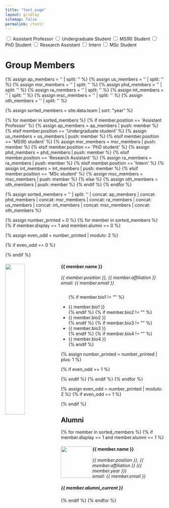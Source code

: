 ```yaml
---
title: "test page"
layout: gridlay
sitemap: false
permalink: /test/
---
```


<div>
<label><input type="checkbox" class="filterCheckbox" data-position="Assistant Professor"> Assistant Professor</label>
<label><input type="checkbox" class="filterCheckbox" data-position="Undergraduate student"> Undergraduate Student</label>
<label><input type="checkbox" class="filterCheckbox" data-position="MS(R) student"> MS(R) Student</label>
<label><input type="checkbox" class="filterCheckbox" data-position="PhD student"> PhD Student</label>
<label><input type="checkbox" class="filterCheckbox" data-position="Research Assistant"> Research Assistant</label>
<label><input type="checkbox" class="filterCheckbox" data-position="Intern"> Intern</label>
<label><input type="checkbox" class="filterCheckbox" data-position="MSc student"> MSc Student</label>
</div>

# Group Members  

{% assign ap_members = '' | split: '' %}
{% assign us_members = '' | split: '' %}
{% assign msr_members = '' | split: '' %}
{% assign phd_members = '' | split: '' %}
{% assign ra_members = '' | split: '' %}
{% assign int_members = '' | split: '' %}
{% assign msc_members = '' | split: '' %}
{% assign oth_members = '' | split: '' %}

{% assign sorted_members = site.data.team | sort: "year" %}

{% for member in sorted_members %}
{% if member.position == 'Assistant Professor' %}
{% assign ap_members = ap_members | push: member %}
{% elsif member.position == 'Undergraduate student' %}
{% assign us_members = us_members | push: member %}
{% elsif member.position == 'MS(R) student' %}
{% assign msr_members = msr_members | push: member %}
{% elsif member.position == 'PhD student' %}
{% assign phd_members = phd_members | push: member %}
{% elsif member.position == 'Research Assistant' %}
{% assign ra_members = ra_members | push: member %}
{% elsif member.position == 'Intern' %}
{% assign int_members = int_members | push: member %}
{% elsif member.position == 'MSc student' %}
{% assign msc_members = msc_members | push: member %}
{% else %}
{% assign oth_members = oth_members | push: member %}
{% endif %}
{% endfor %}

{% assign sorted_members = '' | split: '' | concat: ap_members | concat: phd_members | concat: msr_members | concat: ra_members | concat: us_members | concat: int_members | concat: msc_members | concat: oth_members %}

{% assign number_printed = 0 %}
{% for member in sorted_members %}
{% if member.display == 1 and member.alumni == 0 %}

{% assign even_odd = number_printed | modulo: 2 %}

{% if even_odd == 0 %}
<div class="row">
{% endif %}

<div class="col-sm-6 clearfix member" data-position="{{ member.position }}" data-alumni="{{ member.alumni }}">
<img src="{{ member.image }}" class="img-responsive" width="35%" style="float: left" />
<h4>{{ member.name }}</h4>
<i>{{ member.position }}, {{ member.affiliation }} <br>email: {{ member.email }}</i>
<ul style="overflow: hidden">

{% if member.bio1 != "" %}
<li> {{ member.bio1 }} </li>
{% endif %}
{% if member.bio2 != "" %}
<li> {{ member.bio2 }} </li>
{% endif %}
{% if member.bio3 != "" %}
<li> {{ member.bio3 }} </li>
{% endif %}
{% if member.bio4 != "" %}
<li> {{ member.bio4 }} </li>
{% endif %}

</ul>
</div>

{% assign number_printed = number_printed | plus: 1 %}

{% if even_odd == 1 %}
</div>
{% endif %}
{% endif %}
{% endfor %}

{% assign even_odd = number_printed | modulo: 2 %}
{% if even_odd == 1 %}
</div>
{% endif %}

## Alumni

{% for member in sorted_members %}
{% if member.display == 1 and member.alumni == 1 %}

<div class="col-sm-12 clearfix">
<img src="{{ member.image }}" class="img-thumbnail" width="100px" style="float: left" />
<h4>{{ member.name }}</h4>
<i>{{ member.position }}, {{ member.affiliation }} ({{ member.year }}) <br>email: {{ member.email }}</i>
<h5>{{ member.alumni_current }}</h5>
</div>

{% endif %}
{% endfor %}

<script>
// Get all checkboxes with class filterCheckbox
const checkboxes = document.querySelectorAll('.filterCheckbox');

// Function to update the display of members based on selected positions
function updateMemberDisplay() {
    // Get all members
    const members = document.querySelectorAll('.member');
    
    // Initialize array to store selected positions
    const selectedPositions = [];
    
    // Loop through checkboxes to find selected positions
    checkboxes.forEach(checkbox => {
        if (checkbox.checked) {
            selectedPositions.push(checkbox.dataset.position);
        }
    });
    
    // If no checkboxes are selected, show all members
    if (selectedPositions.length === 0) {
        members.forEach(member => {
            member.style.display = 'block';
        });
    } else {
        // Show members with selected positions
        members.forEach(member => {
            if (selectedPositions.includes(member.dataset.position)) {
                member.style.display = 'block';
            } else {
                member.style.display = 'none';
            }
        });
    }
    
    // Clean up existing rows
    const existingRows = document.querySelectorAll('.row');
    existingRows.forEach(row => row.remove());
    
    // Adjust the row structure based on the visible members
    const visibleMembers = document.querySelectorAll('.member[style="display: block;"]');
    let row = document.createElement('div');
    row.className = 'row';
    visibleMembers.forEach((member, index) => {
        if (index % 2 === 0) {
            // Start a new row for every two members
            row = document.createElement('div');
            row.className = 'row';
            member.parentNode.insertBefore(row, member);
        }
        row.appendChild(member);
    });
}

// Add event listener to each checkbox
checkboxes.forEach(checkbox => {
    checkbox.addEventListener('change', updateMemberDisplay);
});

// Initial call to update the display
updateMemberDisplay();
</script>
